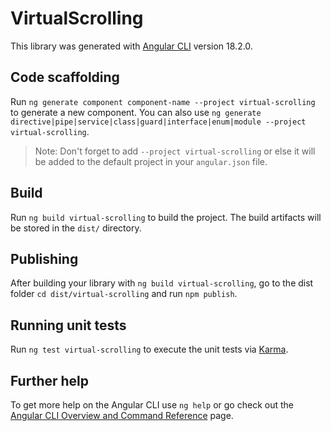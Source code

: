 # VirtualScrolling

This library was generated with [Angular CLI](https://github.com/angular/angular-cli) version 18.2.0.

## Code scaffolding

Run `ng generate component component-name --project virtual-scrolling` to generate a new component. You can also use `ng generate directive|pipe|service|class|guard|interface|enum|module --project virtual-scrolling`.
> Note: Don't forget to add `--project virtual-scrolling` or else it will be added to the default project in your `angular.json` file. 

## Build

Run `ng build virtual-scrolling` to build the project. The build artifacts will be stored in the `dist/` directory.

## Publishing

After building your library with `ng build virtual-scrolling`, go to the dist folder `cd dist/virtual-scrolling` and run `npm publish`.

## Running unit tests

Run `ng test virtual-scrolling` to execute the unit tests via [Karma](https://karma-runner.github.io).

## Further help

To get more help on the Angular CLI use `ng help` or go check out the [Angular CLI Overview and Command Reference](https://angular.dev/tools/cli) page.
